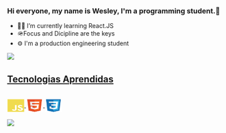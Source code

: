 ### Hi everyone, my name is Wesley, I'm a programming student.👋


- 👨‍💻 I’m currently learning React.JS
- 🪖Focus and Dicipline are the keys
- ⚙️ I'm a production engineering student

<div align="rigth">
  <a href="https://github.com/wesengp">
  <img height="180em" src="https://github-readme-stats.vercel.app/api?username=wesengp&show_icons=true&theme=onedark&include_all_commits=true&count_private=true"/>
</div>

## Tecnologias Aprendidas <br/>

<div style="display: inline_block"><br>
  <img align="center" alt="wes-Js" height="30" width="40" src="https://raw.githubusercontent.com/devicons/devicon/master/icons/javascript/javascript-plain.svg">
  <img align="center" alt="wes-HTML" height="30" width="40" src="https://raw.githubusercontent.com/devicons/devicon/master/icons/html5/html5-original.svg">
  <img align="center" alt="wes-CSS" height="30" width="40" src="https://raw.githubusercontent.com/devicons/devicon/master/icons/css3/css3-original.svg">
</div>

<div style="display: inline_block"><br>
 <a href="https://www.linkedin.com/in/wesleyfonsecaengp/" target="_blank"><img src="https://img.shields.io/badge/-LinkedIn-%230077B5?style=for-the-badge&logo=linkedin&logoColor=white" target="_blank"></a> 

</div>


